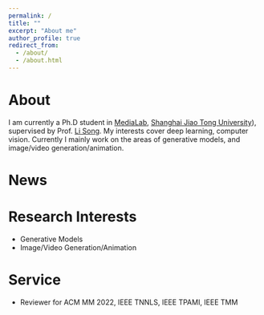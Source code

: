 ```yaml
---
permalink: /
title: ""
excerpt: "About me"
author_profile: true
redirect_from: 
  - /about/
  - /about.html
---
```



# About

I am currently a Ph.D student in [MediaLab](https://medialab.sjtu.edu.cn), [Shanghai Jiao Tong University](https://www.sjtu.edu.cn)), supervised by Prof. [Li Song](https://medialab.sjtu.edu.cn/author/li-song/). My interests cover deep learning, computer vision. Currently I mainly work on the areas of generative models, and image/video generation/animation.

# News


# Research Interests
- Generative Models
- Image/Video Generation/Animation


# Service
- Reviewer for ACM MM 2022, IEEE TNNLS, IEEE TPAMI, IEEE TMM